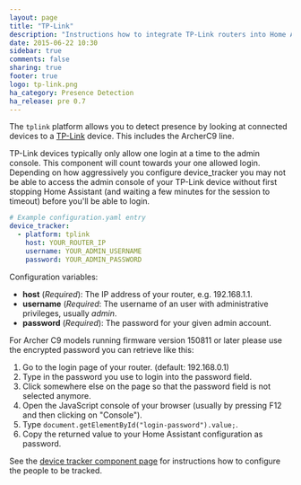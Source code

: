 ```yaml
---
layout: page
title: "TP-Link"
description: "Instructions how to integrate TP-Link routers into Home Assistant."
date: 2015-06-22 10:30
sidebar: true
comments: false
sharing: true
footer: true
logo: tp-link.png
ha_category: Presence Detection
ha_release: pre 0.7
---
```



The `tplink` platform allows you to detect presence by looking at connected devices to a [TP-Link](https://www.tp-link.com) device. This includes the ArcherC9 line.

<p class='note'>
TP-Link devices typically only allow one login at a time to the admin console.  This component will count towards your one allowed login. Depending on how aggressively you configure device_tracker you may not be able to access the admin console of your TP-Link device without first stopping Home Assistant (and waiting a few minutes for the session to timeout) before you'll be able to login.
</p>


```yaml
# Example configuration.yaml entry
device_tracker:
  - platform: tplink
    host: YOUR_ROUTER_IP
    username: YOUR_ADMIN_USERNAME
    password: YOUR_ADMIN_PASSWORD
```

Configuration variables:

- **host** (*Required*): The IP address of your router, e.g. 192.168.1.1.
- **username** (*Required*: The username of an user with administrative privileges, usually *admin*.
- **password** (*Required*): The password for your given admin account.

For Archer C9 models running firmware version 150811 or later please use the encrypted password you can retrieve like this:

1. Go to the login page of your router. (default: 192.168.0.1)
2. Type in the password you use to login into the password field.
3. Click somewhere else on the page so that the password field is not selected anymore.
4. Open the JavaScript console of your browser (usually by pressing F12 and then clicking on "Console").
5. Type ```document.getElementById("login-password").value;```.
6. Copy the returned value to your Home Assistant configuration as password.

See the [device tracker component page](/components/device_tracker/) for instructions how to configure the people to be tracked.
